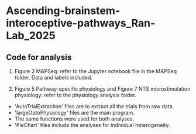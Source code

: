 # Ascending-brainstem-interoceptive-pathways_Ran-Lab_2025

## Code for analysis
1. Figure 2 MAPSeq: refer to the Jupyter notebook file in the MAPSeq folder. Data and labels included.

   
2. Figure 5 Pathway-specific physiology and Figure 7 NTS microstimulation physiology: refer to the physiology analysis folder.
* 'AutoTrialExtraction' files are to extract all the trials from raw data.
* 'largeOptoPhysiology' files are the main program.
* The same functions were used for both analyses.
* 'PieChart' files include the analyses for individual heterogeneity.
